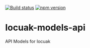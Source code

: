 [![Build status](https://github.com/cuaklabs/iocuak/workflows/ci/badge.svg)](https://github.com/cuaklabs/iocuak/workflows/build/badge.svg)
[![npm version](https://img.shields.io/github/package-json/v/cuaklabs/iocuak?filename=packages%2Fiocuak-models-api%2Fpackage.json&style=plastic)](https://www.npmjs.com/package/@cuaklabs/iocuak-models-api)

# Iocuak-models-api

API Models for Iocuak
